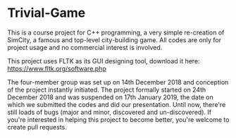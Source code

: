# Trivial-Game

This is a course project for C++ programming, a very simple re-creation of SimCity, a famous and top-level city-building game. All codes are only for project usage and no commercial interest is involved.

This project uses FLTK as its GUI designing tool, download it here: https://www.fltk.org/software.php

The four-member group was set up on 14th December 2018 and conception of the project instantly initiated. The project formally started on 24th December 2018 and was suspended on 17th January 2019, the date on which we submitted the codes and did our presentation. Until now, there're still loads of bugs (major and minor, discovered and un-discovered). If you're interested in helping this project to become better, you're welcome to create pull requests.
